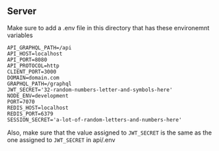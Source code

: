 ## Server
Make sure to add a .env file in this directory that has these environemnt variables
```
API_GRAPHQL_PATH=/api
API_HOST=localhost
API_PORT=8080
API_PROTOCOL=http
CLIENT_PORT=3000
DOMAIN=domain.com
GRAPHQL_PATH=/graphql
JWT_SECRET='32-random-numbers-letter-and-symbols-here'
NODE_ENV=development
PORT=7070
REDIS_HOST=localhost
REDIS_PORT=6379
SESSION_SECRET='a-lot-of-random-letters-and-numbers-here'
```
Also, make sure that the value assigned to `JWT_SECRET` is the same as the one assigned to `JWT_SECRET` in api/.env
